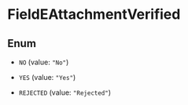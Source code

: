 

# FieldEAttachmentVerified

## Enum


* `NO` (value: `"No"`)

* `YES` (value: `"Yes"`)

* `REJECTED` (value: `"Rejected"`)



